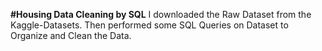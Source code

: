 **#Housing Data Cleaning by SQL**
I downloaded the Raw Dataset from the Kaggle-Datasets.
Then performed some SQL Queries on Dataset to Organize and Clean the Data.
